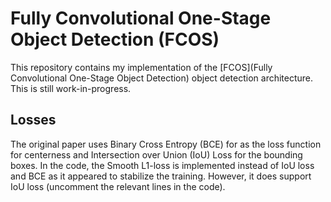 # Fully Convolutional One-Stage Object Detection (FCOS)
This repository contains my implementation of the [FCOS](Fully Convolutional One-Stage Object Detection) object detection architecture. This is still work-in-progress.

## Losses
The original paper uses Binary Cross Entropy (BCE) for as the loss function for centerness and Intersection over Union (IoU) Loss for the bounding boxes. In the code, the Smooth L1-loss is implemented instead of IoU loss and BCE as it appeared to stabilize the training. However, it does support IoU loss (uncomment the relevant lines in the code). 
